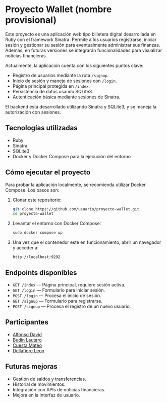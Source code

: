 # Proyecto Wallet (nombre provisional)

Este proyecto es una aplicación web tipo billetera digital desarrollada en Ruby con el framework Sinatra. Permite a los usuarios registrarse, iniciar sesión y gestionar su sesión para eventualmente administrar sus finanzas. Además, en futuras versiones se integrarán funcionalidades para visualizar noticias financieras.

Actualmente, la aplicación cuenta con los siguientes puntos clave:

- Registro de usuarios mediante la ruta `/signup`.
- Inicio de sesión y manejo de sesiones con `/login`.
- Página principal protegida en `/index`.
- Persistencia de datos usando SQLite3.
- Autenticación básica mediante sesiones de Sinatra.

El backend está desarrollado utilizando Sinatra y SQLite3, y se maneja la autorización con sesiones.

## Tecnologías utilizadas

- Ruby
- Sinatra
- SQLite3
- Docker y Docker Compose para la ejecución del entorno

## Cómo ejecutar el proyecto

Para probar la aplicación localmente, se recomienda utilizar Docker Compose. Los pasos son:

1. Clonar este repositorio:

    ```bash
    git clone https://github.com/usuario/proyecto-wallet.git
    cd proyecto-wallet
    ```

2. Levantar el entorno con Docker Compose:

    ```bash
    sudo docker compose up
    ```

3. Una vez que el contenedor esté en funcionamiento, abrir un navegador y acceder a:

    ```
    http://localhost:9292
    ```

## Endpoints disponibles

- `GET /index` — Página principal, requiere sesión activa.
- `GET /login` — Formulario para iniciar sesión.
- `POST /login` — Procesa el inicio de sesión.
- `GET /signup` — Formulario para registrarse.
- `POST /signup` — Procesa el registro de un nuevo usuario.

## Participantes

- [Alfonso David](https://github.com/davidalfonso)
- [Budin Lautaro](https://github.com/Lautarobudin)
- [Cuesta Mateo](https://github.com/MateoCuesta)
- [Dellafiore Leon](https://github.com/Leonidas314)

## Futuras mejoras

- Gestión de saldos y transferencias.
- Historial de movimientos.
- Integración con APIs de noticias financieras.
- Mejora en la interfaz de usuario.
